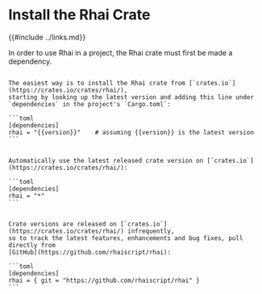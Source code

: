 Install the Rhai Crate
=====================

{{#include ../links.md}}

In order to use Rhai in a project, the Rhai crate must first be made a dependency.


~~~admonish info "Use specific version"

The easiest way is to install the Rhai crate from [`crates.io`](https://crates.io/crates/rhai/),
starting by looking up the latest version and adding this line under `dependencies` in the project's `Cargo.toml`:

```toml
[dependencies]
rhai = "{{version}}"    # assuming {{version}} is the latest version
```
~~~

~~~admonish note "Use latest release version"

Automatically use the latest released crate version on [`crates.io`](https://crates.io/crates/rhai/):

```toml
[dependencies]
rhai = "*"
```
~~~

~~~admonish tip "Use latest development version"

Crate versions are released on [`crates.io`](https://crates.io/crates/rhai/) infrequently,
so to track the latest features, enhancements and bug fixes, pull directly from
[GitHub](https://github.com/rhaiscript/rhai):

```toml
[dependencies]
rhai = { git = "https://github.com/rhaiscript/rhai" }
```
~~~
